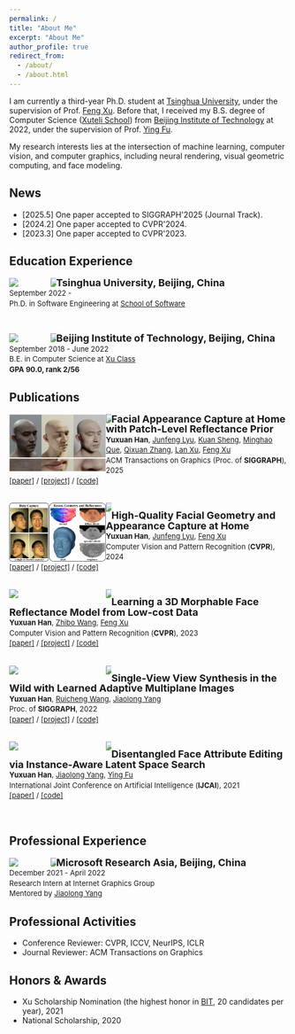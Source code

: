 ```yaml
---
permalink: /
title: "About Me"
excerpt: "About Me"
author_profile: true
redirect_from: 
  - /about/
  - /about.html
---
```


I am currently a third-year Ph.D. student at [Tsinghua University](https://www.tsinghua.edu.cn/en/), under the supervision of Prof. [Feng Xu](http://xufeng.site/).
Before that, I received my B.S. degree of Computer Science ([Xuteli School](https://xuteli.bit.edu.cn/english/index.htm)) from [Beijing Institute of Technology](https://english.bit.edu.cn/) at 2022, under the supervision of Prof. [Ying Fu](https://ying-fu.github.io/).

My research interests lies at the intersection of machine learning, computer vision, and computer graphics, including neural rendering, visual geometric computing, and face modeling.


<!-- ############## -->
<!-- news -->
<!-- ############## -->

News
------
* [2025.5] One paper accepted to SIGGRAPH'2025 (Journal Track).
* [2024.2] One paper accepted to CVPR'2024.
* [2023.3] One paper accepted to CVPR'2023.
<!-- * [2022.5] One paper accepted to SIGGRAPH'2022. -->
<!-- * [2021.5] One paper accepted to IJCAI'2021. -->

<!-- ############## -->
<!-- education -->
<!-- ############## -->

Education Experience
------
<!-- <img style="float: left; width: 15%" src="..\hyximages\edu\BIT.jpeg"> -->
<div>
<img style="float: left; width: 75px" src="../hyximages/edu/THU.jpeg">
<img style="float: left" src="../hyximages/border_row1.png" width="10px">
<p style="line-height:125%">
  <font size="4"><b>Tsinghua University, Beijing, China</b><br></font> 
  <font size="2">September 2022 -  <br></font> 
  <font size="2">Ph.D. in Software Engineering at <a href="https://www.thss.tsinghua.edu.cn/en/">School of Software</a><br></font>
</p>  
</div>

<br>

<div>
<img style="float: left; width: 75px" src="../hyximages/edu/BIT.jpeg">
<img style="float: left" src="../hyximages/border_row1.png" width="10px">
<p style="line-height:125%">
  <font size="4"><b>Beijing Institute of Technology, Beijing, China</b><br></font> 
  <font size="2">September 2018 - June 2022<br></font> 
  <font size="2">B.E. in Computer Science at <a href="https://xuteli.bit.edu.cn/">Xu Class</a><br></font>
  <font size="2"> <b>GPA 90.0, rank 2/56</b> <br></font>
</p>  
</div>


<!-- ############## -->
<!-- publications -->
<!-- ############## -->

<!-- Preprints
------

<div>
  <img style="float: left" src="../hyximages/pub/preprint2312-CoRA.png" width="175px">
</div>
<div>
  <img style="float: left" src="../hyximages/border_row2.png" width="10px">
</div>
<div>
  <p style="line-height:125%">
    <font size="4">
      <b>High-Quality Facial Geometry and Appearance Capture at Home</b>
      <br>
    </font> 
    <font size="2">
      <b>Yuxuan Han</b>, 
      <a href="https://storymy.github.io/">Junfeng Lyu</a>,
      <a href="http://xufeng.site/">Feng Xu</a> 
      <br>
    </font> 
    <font size="2">
      IEEE Conference on Computer Vision and Pattern Recognition (<b>CVPR</b>), 2024
      <br>
    </font> 
    <font size="2">
      <a href="https://arxiv.org/abs/2312.03442">[paper]</a> / 
      <a href="../CoRA/index.html">[project]</a> /
      <a href="https://github.com/yxuhan/CoRA">[code]</a>
    </font>
  </p>
</div>


<br> -->


Publications
------

<div>
  <img style="float: left" src="../hyximages/pub/siggraph25-CoRA++.png" width="175px">
</div>
<div>
  <img style="float: left" src="../hyximages/border_row2.png" width="10px">
</div>
<div>
  <p style="line-height:125%">
    <font size="4">
      <b>	Facial Appearance Capture at Home with Patch-Level Reflectance Prior</b>
      <br>
    </font> 
    <font size="2">
      <b>Yuxuan Han</b>, 
      <a href="https://storymy.github.io/">Junfeng Lyu</a>,
      <a href="https://orcid.org/0009-0005-8065-2475">Kuan Sheng</a>,
      <a href="https://orcid.org/0009-0005-5490-8940">Minghao Que</a>,
      <a href="https://scholar.google.com/citations?user=YvwsqvYAAAAJ&hl=zh-CN">Qixuan Zhang</a>,
      <a href="http://www.xu-lan.com/">Lan Xu</a>,
      <a href="http://xufeng.site/">Feng Xu</a> 
      <br>
    </font> 
    <font size="2">
      ACM Transactions on Graphics (Proc. of <b>SIGGRAPH</b>), 2025
      <br>
    </font> 
    <font size="2">
      <a href="">[paper]</a> / 
      <a href="../DoRA/index.html">[project]</a> /
      <a href="https://github.com/yxuhan/DoRA">[code]</a>
    </font>
  </p>
</div>

<br>

<div>
  <img style="float: left" src="../hyximages/pub/preprint2312-CoRA.png" width="175px">
</div>
<div>
  <img style="float: left" src="../hyximages/border_row2.png" width="10px">
</div>
<div>
  <p style="line-height:125%">
    <font size="4">
      <b>High-Quality Facial Geometry and Appearance Capture at Home</b>
      <br>
    </font> 
    <font size="2">
      <b>Yuxuan Han</b>, 
      <a href="https://storymy.github.io/">Junfeng Lyu</a>,
      <a href="http://xufeng.site/">Feng Xu</a> 
      <br>
    </font> 
    <font size="2">
      Computer Vision and Pattern Recognition (<b>CVPR</b>), 2024
      <br>
    </font> 
    <font size="2">
      <a href="https://arxiv.org/abs/2312.03442">[paper]</a> / 
      <a href="../CoRA/index.html">[project]</a> /
      <a href="https://github.com/yxuhan/CoRA">[code]</a>
    </font>
  </p>
</div>

<br>

<div>
  <img style="float: left" src="../hyximages/pub/cvpr23-ReflectanceMM.png" width="175px">
</div>
<div>
  <img style="float: left" src="../hyximages/border_row2.png" width="10px">
</div>
<div>
  <p style="line-height:125%">
    <font size="4">
      <b>Learning a 3D Morphable Face Reflectance Model from Low-cost Data</b>
      <br>
    </font> 
    <font size="2">
      <b>Yuxuan Han</b>, 
      <a href="https://sireer.github.io/">Zhibo Wang</a>,
      <a href="http://xufeng.site/">Feng Xu</a> 
      <br>
    </font> 
    <font size="2">
      Computer Vision and Pattern Recognition (<b>CVPR</b>), 2023 
      <br>
    </font> 
    <font size="2">
      <a href="https://arxiv.org/abs/2303.11686">[paper]</a> / 
      <a href="../ReflectanceMM/index.html">[project]</a> /
      <a href="https://github.com/yxuhan/ReflectanceMM">[code]</a>
    </font>
  </p>
</div>

<br>

<div>
  <img style="float: left" src="../hyximages/pub/siggraph22-AdaMPI.gif" width="175px">
</div>
<div>
  <img style="float: left" src="../hyximages/border_row2.png" width="10px">
</div>
<div>
  <p style="line-height:125%">
    <font size="4">
      <b>Single-View View Synthesis in the Wild with Learned Adaptive Multiplane Images</b>
      <br>
    </font> 
    <font size="2">
      <b>Yuxuan Han</b>, 
      <a href="https://github.com/EasternJournalist">Ruicheng Wang</a>,
      <a href="http://jlyang.org/">Jiaolong Yang</a> 
      <br>
    </font> 
    <font size="2">
      Proc. of <b>SIGGRAPH</b>, 2022 
      <br>
    </font> 
    <font size="2">
      <a href="https://arxiv.org/abs/2205.11733">[paper]</a> / 
      <a href="../AdaMPI/index.html">[project]</a> /
      <a href="https://github.com/yxuhan/AdaMPI">[code]</a>
    </font>
  </p>
</div>

<br>

<div>
  <img style="float: left" src="../hyximages/pub/ijcai21-IALS.png" width="175px">
</div>
<div>
  <img style="float: left" src="../hyximages/border_row2.png" width="10px">
</div>
<div>
  <p style="line-height:125%">
    <font size="4">
      <b>Disentangled Face Attribute Editing via Instance-Aware Latent Space Search</b>
      <br>
    </font> 
    <font size="2">
      <b>Yuxuan Han</b>, 
      <a href="http://jlyang.org/">Jiaolong Yang</a>, 
      <a href="https://ying-fu.github.io/">Ying Fu</a>
      <br>
    </font> 
    <font size="2">
      International Joint Conference on Artificial Intelligence (<b>IJCAI</b>), 2021 
      <br>
    </font> 
    <font size="2">
      <a href="https://arxiv.org/abs/2105.12660">[paper]</a> / 
      <a href="https://github.com/yxuhan/IALS">[code]</a>
    </font>
  </p>
</div>

<br>

<!-- **** -->

Professional Experience
------
<div>
<img style="float: left; width: 75px" src="../hyximages/prof/Microsoft.png">
<img style="float: left" src="../hyximages/border_row1.png" width="10px">
<p style="line-height:125%">
  <font size="4"><b>Microsoft Research Asia, Beijing, China</b><br></font> 
  <font size="2">December 2021 - April 2022<br></font> 
  <font size="2">Research Intern at Internet Graphics Group<br></font>
  <font size="2"> Mentored by <a href="http://jlyang.org/">Jiaolong Yang</a></font>
</p>  
</div>

Professional Activities
------
* Conference Reviewer: CVPR, ICCV, NeurIPS, ICLR
* Journal Reviewer: ACM Transactions on Graphics

<!-- ############## -->
<!-- honors and awards -->
<!-- ############## -->

Honors & Awards
------
* Xu Scholarship Nomination (the highest honor in [BIT](https://english.bit.edu.cn/), 20 candidates per year), 2021
* National Scholarship, 2020


<!-- ############## -->
<!-- visit map -->
<!-- ############## -->


<!-- <script type="text/javascript" id="clustrmaps" src="//clustrmaps.com/map_v2.js?d=Fch6zw-5NWNC1a84KykNSk5ZiFnS_zW_YGiC2lsOlfI&cl=ffffff&w=a"></script> -->
